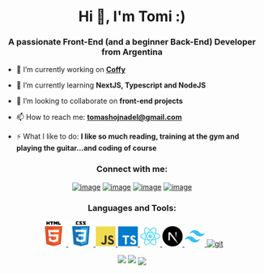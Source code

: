 <h1 align="center">Hi 👋, I'm Tomi :)</h1>
<h3 align="center">A passionate Front-End (and a beginner Back-End) Developer from Argentina</h3>

- 🔭 I’m currently working on <a href="https://www.coffy.com.ar/" target="_blank"> 
    **Coffy**
  </a>

- 🌱 I’m currently learning **NextJS, Typescript and NodeJS**

- 👯 I’m looking to collaborate on **front-end projects**

- 📫 How to reach me: **tomashojnadel@gmail.com**

- ⚡ What I like to do: **I like so much reading, training at the gym and playing the guitar...and coding of course**

<h3 align="center">Connect with me:</h3>
<div align="center">

[![image](https://img.shields.io/badge/LinkedIn-0077B5?style=for-the-badge&logo=linkedin&logoColor=white)](https://www.linkedin.com/in/tomás-hojnadel-83495b249)
[![image](https://img.shields.io/badge/Upwork-14A800?style=for-the-badge&logo=upwork&logoColor=white)](https://www.upwork.com/freelancers/~014d699c9441313fbb?viewMode=1)
[![image](https://img.shields.io/badge/Gmail-D14836?style=for-the-badge&logo=gmail&logoColor=white)](mailto:tomashojnadel@gmail.com)
[![image](https://img.shields.io/badge/Front%20End%20Mentor-5FE6FF?style=for-the-badge&logo=frontendmentor&logoColor=black)](https://www.frontendmentor.io/profile/tomashoj2001)
  
</div>

<h3 align="center">Languages and Tools:</h3>

<p align="center"> 
  <a href="https://www.w3.org/html/" target="_blank"> 
    <img src="https://raw.githubusercontent.com/devicons/devicon/master/icons/html5/html5-original-wordmark.svg" alt="html5" width="50" height="50"/> 
  </a>
  <a href="https://www.w3schools.com/css/" target="_blank"> 
    <img src="https://raw.githubusercontent.com/devicons/devicon/master/icons/css3/css3-original-wordmark.svg" alt="css3" width="50" height="50"/> 
  </a>  
  <a href="https://developer.mozilla.org/en-US/docs/Web/JavaScript" target="_blank"> 
    <img src="https://raw.githubusercontent.com/devicons/devicon/master/icons/javascript/javascript-original.svg" alt="javascript" width="40" height="40"/> 
  </a>
    <a href="https://www.typescriptlang.org/docs/" target="_blank"> 
    <img src="https://raw.githubusercontent.com/devicons/devicon/master/icons/typescript/typescript-original.svg" alt="typescript" width="40" height="40"/> 
  </a>
  <a href="https://react.dev/" target="_blank"> 
    <img src="https://raw.githubusercontent.com/devicons/devicon/master/icons/react/react-original.svg" alt="react" width="40" height="40"/> 
  </a>
  <a href="https://nextjs.org/" target="_blank"> 
    <img src="https://raw.githubusercontent.com/devicons/devicon/master/icons/nextjs/nextjs-original.svg" alt="nextjs" width="40" height="40"/> 
  </a>
  <a href="https://tailwindcss.com/" target="_blank"> 
    <img src="https://raw.githubusercontent.com/devicons/devicon/master/icons/tailwindcss/tailwindcss-original.svg" alt="tailwindcss" width="40" height="40"/> 
  </a>
  <a href="https://git-scm.com/" target="_blank"> 
    <img src="https://www.vectorlogo.zone/logos/git-scm/git-scm-icon.svg" alt="git" width="40" height="40"/> 
  </a>
</p>

<p align= "center">
  <img height="150" src="https://github-readme-stats-tomashoj2001s-projects.vercel.app/api?username=tomashoj2001&theme=one_dark_pro&border_color=FFFFFF&show_icons=true&include_all_commits=true&hide=issues,stars&show=prs_merged" />
  <img height="150" src="https://github-readme-stats-tomashoj2001s-projects.vercel.app/api/top-langs/?username=tomashoj2001&theme=one_dark_pro&border_color=FFFFFF&layout=compact" />
  <img align="center" src="https://github-readme-streak-stats.herokuapp.com/?user=tomashoj2001&theme=one_dark_pro&exclude_days=Sat%2CSun&excludeDaysLabel=EBEBEB00" />
</p>

<!---
tomashoj2001/tomashoj2001 is a ✨ special ✨ repository because its `README.md` (this file) appears on your GitHub profile.
You can click the Preview link to take a look at your changes.
--->
